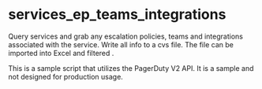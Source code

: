# services_ep_teams_integrations

Query services and grab any escalation policies, teams and integrations associated with the service.   Write all info to a cvs file. The file can be imported into Excel and filtered .

This is a sample script that utilizes the PagerDuty V2 API. It is a sample and not designed for production usage.
